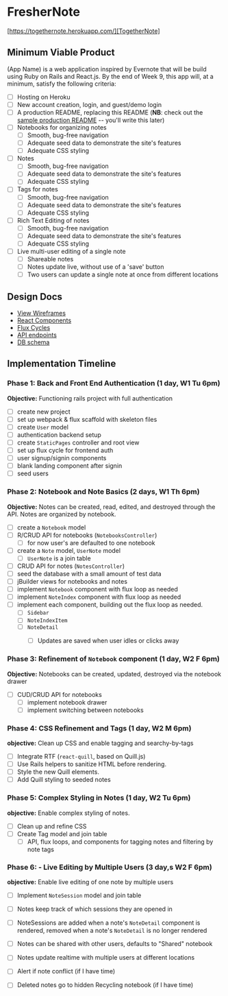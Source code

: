 # FresherNote

[https://togethernote.herokuapp.com/][TogetherNote] 

[heroku]: http://www.herokuapp.com

## Minimum Viable Product

(App Name) is a web application inspired by Evernote that will be build using Ruby on Rails and React.js.  By the end of Week 9, this app will, at a minimum, satisfy the following criteria:

- [ ] Hosting on Heroku
- [ ] New account creation, login, and guest/demo login
- [ ] A production README, replacing this README (**NB**: check out the [sample production README](docs/production_readme.md) -- you'll write this later)
- [ ] Notebooks for organizing notes
  - [ ] Smooth, bug-free navigation
  - [ ] Adequate seed data to demonstrate the site's features
  - [ ] Adequate CSS styling
- [ ] Notes
  - [ ] Smooth, bug-free navigation
  - [ ] Adequate seed data to demonstrate the site's features
  - [ ] Adequate CSS styling
- [ ] Tags for notes
  - [ ] Smooth, bug-free navigation
  - [ ] Adequate seed data to demonstrate the site's features
  - [ ] Adequate CSS styling
- [ ] Rich Text Editing of notes
  - [ ] Smooth, bug-free navigation
  - [ ] Adequate seed data to demonstrate the site's features
  - [ ] Adequate CSS styling
- [ ] Live multi-user editing of a single note
  - [ ] Shareable notes
  - [ ] Notes update live, without use of a 'save' button
  - [ ] Two users can update a single note at once from different locations

## Design Docs
* [View Wireframes][views]
* [React Components][components]
* [Flux Cycles][flux-cycles]
* [API endpoints][api-endpoints]
* [DB schema][schema]

[views]: docs/views.md
[components]: docs/components.md
[flux-cycles]: docs/flux-cycles.md
[api-endpoints]: docs/api-endpoints.md
[schema]: docs/schema.md

## Implementation Timeline

### Phase 1: Back and Front End Authentication (1 day, W1 Tu 6pm)
**Objective:** Functioning rails project with full authentication

- [ ] create new project
- [ ] set up webpack & flux scaffold with skeleton files
- [ ] create `User` model
- [ ] authentication backend setup
- [ ] create `StaticPages` controller and root view
- [ ] set up flux cycle for frontend auth
- [ ] user signup/signin components
- [ ] blank landing component after signin
- [ ] seed users

### Phase 2: Notebook and Note Basics (2 days, W1 Th 6pm)
**Objective:** Notes can be created, read, edited, and destroyed through the
API. Notes are organized by notebook.

- [ ] create a `Notebook` model
- [ ] R/CRUD API for notebooks (`NotebooksController`)
  - [ ] for now user's are defaulted to one notebook
- [ ] create a `Note` model, `UserNote` model
  - [ ] `UserNote` is a join table
- [ ] CRUD API for notes (`NotesController`)
- [ ] seed the database with a small amount of test data
- [ ] jBuilder views for notebooks and notes
- [ ] implement `Notebook` component with flux loop as needed
- [ ] implement `NoteIndex` component with flux loop as needed
- [ ] implement each component, building out the flux loop as needed.
  - [ ] `Sidebar`
  - [ ] `NoteIndexItem`
  - [ ] `NoteDetail`
    - [ ] Updates are saved when user idles or clicks away


### Phase 3: Refinement of `Notebook` component (1 day, W2 F 6pm)
**Objective:** Notebooks can be created, updated, destroyed via the notebook drawer

- [ ] CUD/CRUD API for notebooks
  - [ ] implement notebook drawer
  - [ ] implement switching between notebooks

### Phase 4: CSS Refinement and Tags (1 day, W2 M 6pm)
**objective:** Clean up CSS and enable tagging and searchy-by-tags

- [ ] Integrate RTF (`react-quill`, based on Quill.js)
- [ ] Use Rails helpers to sanitize HTML before rendering.
- [ ] Style the new Quill elements.
- [ ] Add Quill styling to seeded notes

### Phase 5: Complex Styling in Notes (1 day, W2 Tu 6pm)
**objective:** Enable complex styling of notes.

- [ ] Clean up and refine CSS
- [ ] Create Tag model and join table
  - [ ] API, flux loops, and components for tagging notes and
  filtering by note tags

### Phase 6: - Live Editing by Multiple Users (3 day,s W2 F 6pm)
**objective:** Enable live editing of one note by multiple users

- [ ] Implement `NoteSession` model and join table
- [ ] Notes keep track of which sessions they are opened in
- [ ] NoteSessions are added when a note's `NoteDetail` component is rendered,
    removed when a note's `NoteDetail` is no longer rendered
- [ ] Notes can be shared with other users, defaults to "Shared" notebook
- [ ] Notes update realtime with multiple users at different locations
- [ ] Alert if note conflict (if I have time)
- [ ] Deleted notes go to hidden Recycling notebook (if I have time)


[phase-one]: docs/phases/phase1.md
[phase-two]: docs/phases/phase2.md
[phase-three]: docs/phases/phase3.md
[phase-four]: docs/phases/phase4.md
[phase-five]: docs/phases/phase5.md
